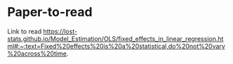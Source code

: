 # Paper-to-read

Link to read
https://lost-stats.github.io/Model_Estimation/OLS/fixed_effects_in_linear_regression.html#:~:text=Fixed%20effects%20is%20a%20statistical,do%20not%20vary%20across%20time.
